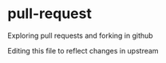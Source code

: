 # pull-request
Exploring pull requests and forking in github

Editing this file to reflect changes in upstream
